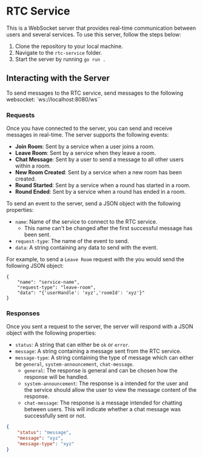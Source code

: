 # RTC Service

This is a WebSocket server that provides real-time communication between users and several services. To use this server, follow the steps below:

1. Clone the repository to your local machine.
2. Navigate to the `rtc-service` folder.
3. Start the server by running `go run .`

## Interacting with the Server

To send messages to the RTC service, send messages to the following websocket: 
`ws://localhost:8080/ws``

### Requests

Once you have connected to the server, you can send and receive messages in real-time. The server supports the following events:

- **Join Room**: Sent by a service when a user joins a room.
- **Leave Room**: Sent by a service when they leave a room.
- **Chat Message**: Sent by a user to send a message to all other users within a room.
- **New Room Created**: Sent by a service when a new room has been created.
- **Round Started**: Sent by a service when a round has started in a room.
- **Round Ended**: Sent by a service when a round has ended in a room.

To send an event to the server, send a JSON object with the following properties:

- `name`: Name of the service to connect to the RTC service.
    - This name can't be changed after the first successful message has been sent.
- `request-type`: The name of the event to send.
- `data`: A string containing any data to send with the event.

For example, to send a `Leave Room` request with the you would send the following JSON object:

```
{
    "name": "service-name",
    "request-type": "leave-room",
    "data": "{'userHandle': 'xyz','roomId': 'xyz'}"
}
```

### Responses

Once you sent a request to the server, the server will respond with a JSON object with the following properties:

- `status`: A string that can either be `ok` or `error`.
- `message`: A string containing a message sent from the RTC service.
- `message-type`: A string containing the type of message which can either be `general`, `system-announcement`, `chat-message`.
    - `general`: The response is general and can be chosen how the response will be handled.
    - `system-announcement`: The response is a intended for the user and the service should allow the user to view the message content of the response.
    - `chat-message`: The response is a message intended for chatting between users. This will indicate whether a chat message was successfully sent or not.


```json
{
    "status": "message",
    "message": "xyz",
    "message-type": "xyz"
}
```
